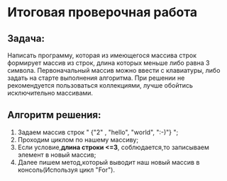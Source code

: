 # Итоговая проверочная работа
## Задача:

Написать программу, которая из имеющегося массива строк формирует массив из строк, длина которых меньше либо равна 3 символа. Первоначальный массив можно ввести с клавиатуры, либо задать на старте выполнения алгоритма. При решении не рекомендуется пользоваться коллекциями, лучше обойтись исключительно массивами.

## Алгоритм решения:

1. Задаем массив строк " {"2" , "hello", "world", ":-)"} ";
2. Проходим циклом по нашему массиву;
3. Если условие,**длина строки <=3**, соблюдается,то записываем элемент в новый массив;
4. Далее пишем метод,который выводит наш новый массив в консоль(Используя цикл "For").